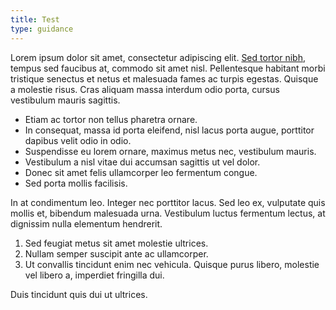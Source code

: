 ```yaml
---
title: Test
type: guidance
---
```


Lorem ipsum dolor sit amet, consectetur adipiscing elit. [Sed tortor nibh](#), tempus sed faucibus at, commodo sit amet nisl. Pellentesque habitant morbi tristique senectus et netus et malesuada fames ac turpis egestas. Quisque a molestie risus. Cras aliquam massa interdum odio porta, cursus vestibulum mauris sagittis.

- Etiam ac tortor non tellus pharetra ornare.
- In consequat, massa id porta eleifend, nisl lacus porta augue, porttitor dapibus velit odio in odio.
- Suspendisse eu lorem ornare, maximus metus nec, vestibulum mauris.
- Vestibulum a nisl vitae dui accumsan sagittis ut vel dolor.
- Donec sit amet felis ullamcorper leo fermentum congue.
- Sed porta mollis facilisis.

In at condimentum leo. Integer nec porttitor lacus. Sed leo ex, vulputate quis mollis et, bibendum malesuada urna. Vestibulum luctus fermentum lectus, at dignissim nulla elementum hendrerit.

1. Sed feugiat metus sit amet molestie ultrices.
2. Nullam semper suscipit ante ac ullamcorper.
3. Ut convallis tincidunt enim nec vehicula. Quisque purus libero, molestie vel libero a, imperdiet fringilla dui.

Duis tincidunt quis dui ut ultrices.
